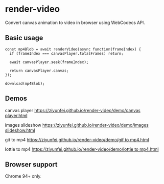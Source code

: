 # render-video
Convert canvas animation to video in browser using WebCodecs API.

## Basic usage
```
const mp4Blob = await renderVideo(async function(frameIndex) {
  if (frameIndex === canvasPlayer.totalFrames) return;

  await canvasPlayer.seek(frameIndex);

  return canvasPlayer.canvas;
});

download(mp4Blob);
```

## Demos
canvas player [https://ziyunfei.github.io/render-video/demo/canvas player.html](https://ziyunfei.github.io/render-video/demo/canvas%20player.html)

images slideshow [https://ziyunfei.github.io/render-video/demo/images slideshow.html](https://ziyunfei.github.io/render-video/demo/images%20slideshow.html)

git to mp4 [https://ziyunfei.github.io/render-video/demo/gif to mp4.html](https://ziyunfei.github.io/render-video/demo/gif%20to%20mp4.html)

lottie to mp4 [https://ziyunfei.github.io/render-video/demo/lottie to mp4.html](https://ziyunfei.github.io/render-video/demo/lottie%20to%20mp4.html)

## Browser support
Chrome 94+ only.
